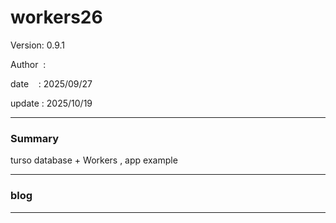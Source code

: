 ﻿# workers26

 Version: 0.9.1

 Author  :

 date    : 2025/09/27
 
 update  : 2025/10/19  

***
### Summary

turso database +  Workers , app example

***
### blog 

***

